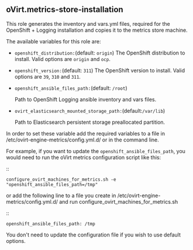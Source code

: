## oVirt.metrics-store-installation

This role generates the inventory and vars.yml files,
required for the OpenShift + Logging installation and copies it
to the metrics store machine.

The available variables for this role are:

- `openshift_distribution:`(default: `origin`)
  The OpenShift distribution to install.
  Valid options are `origin` and `ocp`.

- `openshift_version:`(default: `311`)
  The OpenShift version to install.
  Valid options are `39`, `310` and `311`.

- `openshift_ansible_files_path:`(default: `/root`)

  Path to OpenShift Logging ansible inventory and vars files.

- `ovirt_elasticsearch_mounted_storage_path:`(default:`/var/lib`)

  Path to Elasticsearch persistent storage preallocated partition.

In order to set these variable add the required variables to a file in
/etc/ovirt-engine-metrics/config.yml.d/ or in the command line.

For example, if you want to update the `openshift_ansible_files_path`,
you would need to run the oVirt metrics configuration script like this:

::


    configure_ovirt_machines_for_metrics.sh -e "openshift_ansible_files_path=/tmp"


or add the following line to a file you create in /etc/ovirt-engine-metrics/config.yml.d/
and run configure_ovirt_machines_for_metrics.sh

::

    openshift_ansible_files_path: /tmp

You don't need to update the configuration file if you wish to use default options.
